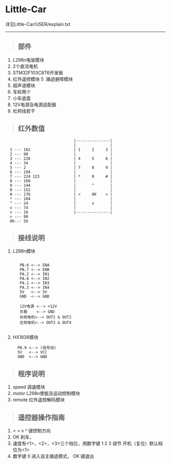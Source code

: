 # Little-Car
详见Little-Car/USER/explain.txt
****
> ## **部件**
  1. L298n电驱模块
  2. 2个直流电机
  3. STM32F103C8T6开发板
  4. 红外遥控模块
  5 .循迹避障模块
  6. 超声波模块
  7. 车轮两个
  8. 小车底盘
  9. 12V电源及电源适配器
  10. 杜邦线若干
> ## 红外数值
```
                              |---------------|
                              |               |
  1 --- 162                   | 1     2     3 |
  2 --- 98                    |               |
  3 --- 226                   | 4     5     6 |
  4 --- 34                    |               |
  5 --- 2                     | 7     8     9 |
  6 --- 194                   |               |
  7 --- 224 123               | *     0     # |
  8 --- 168                   |               |
  9 --- 144                   |       ^       |
  0 --- 152                   |               |
  # --- 176                   | <     OK    > |
  * --- 104                   |               |
  ^ --- 24                    |       v       |
  v --- 74                    |               |
  < --- 16                    |---------------|
  > --- 90
  OK--- 56
  ```
  
> ## 接线说明
  1. L298n模块
     ``` 
 
        PB.6 <--> ENA
		PB.7 <--> ENB
		PA.2 <--> IN1
		PA.6 <--> IN2
		PA.1 <--> IN3
		PA.3 <--> IN4
		5V   <--> 5V
		GND  <--> GND
    
		12V电源 <--> +12V
		负极    <--> GND
		右侧电机<--> OUT1 & OUT2
		左侧电机<--> OUT3 & OUT4      
    
     ```
    
  2. HX1838模块
      ```
        PB.9 <--> (信号线)
		5V   <--> VCC
		GND  <--> GND
      ```
		
> ## 程序说明 

   1. speed 调速模块
   2. motor L298n使能及运动控制模块 
   3. remote 红外遥控解码模块
			
			
> ## 遥控器操作指南
  1. <  >  v  ^  键控制方向
  2. OK 刹车，
  3. 速度有<1>，<2>，<3>三个档位，用数字键 1  2  3  调节
     开机（复位）默认档位为<1>
  4. 数字键  0  进入自主循迹模式， OK   键退出
  
  
